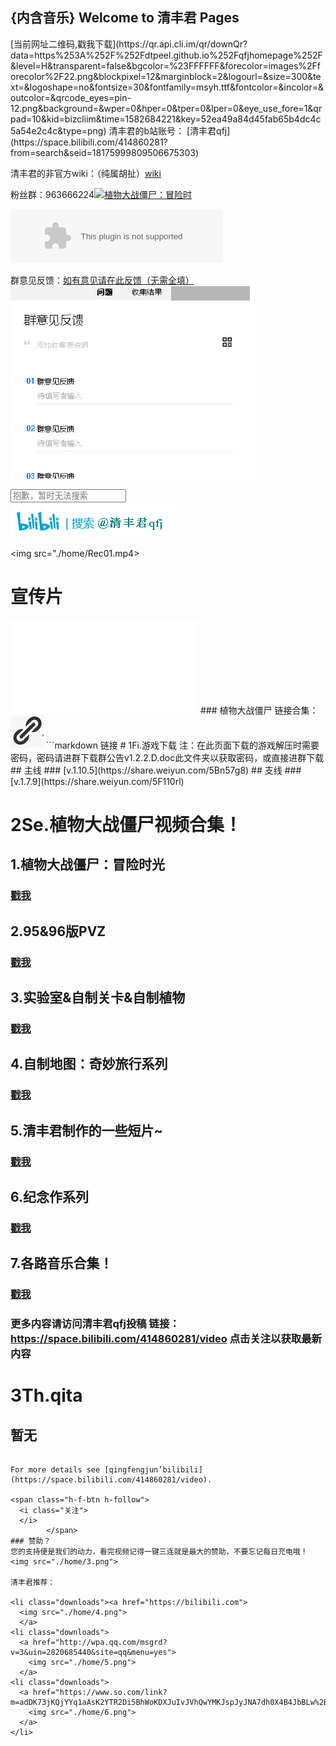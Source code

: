 ## {内含音乐} Welcome to 清丰君 Pages
<style type="text/css">
  body{
  background-image: url(./home/1.png);
  background-size: 100% 99%;
  }
  </style>
</head>
[当前网址二维码,戳我下载](https://qr.api.cli.im/qr/downQr?data=https%253A%252F%252Fdtpeel.github.io%252Fqfjhomepage%252F&level=H&transparent=false&bgcolor=%23FFFFFF&forecolor=images%2Fforecolor%2F22.png&blockpixel=12&marginblock=2&logourl=&size=300&text=&logoshape=no&fontsize=30&fontfamily=msyh.ttf&fontcolor=&incolor=&outcolor=&qrcode_eyes=pin-12.png&background=&wper=0&hper=0&tper=0&lper=0&eye_use_fore=1&qrpad=10&kid=bizcliim&time=1582684221&key=52ea49a84d45fab65b4dc4c5a54e2c4c&type=png)
清丰君的b站账号： [清丰君qfj](https://space.bilibili.com/414860281?from=search&seid=18175999809506675303) 

清丰君的非官方wiki：（纯属胡扯）[wiki](https://github.com/DTpeel/homepage/wiki)

粉丝群：963666224<a target="_blank" href="//shang.qq.com/wpa/qunwpa?idkey=44215c63afbe7ffef01a54753a3c148923c6e0bc7b061ef283f5ab59784d8f3f"><img border="0" src="//pub.idqqimg.com/wpa/images/group.png" alt="植物大战僵尸：冒险时" title="植物大战僵尸：冒险时"></a>

<embed src="//music.163.com/style/swf/widget.swf?sid=4010234&type=2&auto=1&width=320&height=66" width="340" height="86"  allowNetworking="all"></embed>

群意见反馈：[如有意见请在此反馈（无需全填）](https://docs.qq.com/form/edit/BqI21X2yZIht1QOI5S28Zx6o23ngqV2VuNpq2ufEmB36DXW34azzwf3C3fB70rLWGf2ICBVE29B7UH3NMd4r2?tdsourcetag=s_pctim_send_grpfile&ADUIN=3279587648&ADSESSION=1582451887&ADTAG=CLIENT.QQ.5603_.0&ADPUBNO=26933#/edit)
               <img src="./home/0.png">

<div class="clearfix g-search search-container">
  <input type="text" placeholder="抱歉，暂时无法搜索">
  <span class="icon search-btn">
  </span>
</div>

<img src="./home/7.jpg">


<img src="./home/Rec01.mp4>

# 宣传片
<iframe src="//player.bilibili.com/player.html?aid=86886803&cid=148481272&page=1" scrolling="no" border="0" frameborder="no" framespacing="0" allowfullscreen="true"> </iframe>
### 植物大战僵尸
链接合集：
<img src="./home/2.png">
```markdown
链接
# 1Fi.游戏下载
注：在此页面下载的游戏解压时需要密码，密码请进群下载群公告v1.2.2.D.doc此文件夹以获取密码，或直接进群下载
 ## 主线
  ### [v.1.10.5](https://share.weiyun.com/5Bn57g8) 
 ## 支线
  ### [v.1.7.9](https://share.weiyun.com/5F110rl)
  
# 2Se.植物大战僵尸视频合集！
 ## 1.植物大战僵尸：冒险时光
  ### [戳我](https://space.bilibili.com/414860281/channel/detail?cid=94320)

 ## 2.95&96版PVZ
  ### [戳我](https://space.bilibili.com/414860281/channel/detail?cid=85166)

 ## 3.实验室&自制关卡&自制植物
  ### [戳我](https://space.bilibili.com/414860281/channel/detail?cid=72876)

 ## 4.自制地图：奇妙旅行系列
  ### [戳我](https://space.bilibili.com/414860281/channel/detail?cid=71571)

 ## 5.清丰君制作的一些短片~
  ### [戳我](https://space.bilibili.com/414860281/channel/detail?cid=80308)

 ## 6.纪念作系列
  ### [戳我](https://space.bilibili.com/414860281/channel/detail?cid=74157)

 ## 7.各路音乐合集！
  ### [戳我](https://space.bilibili.com/414860281/channel/detail?cid=73680)
  ### 更多内容请访问清丰君qfj投稿 链接：https://space.bilibili.com/414860281/video 点击关注以获取最新内容 

# 3Th.qita
 ## 暂无
```

For more details see [qingfengjun’bilibili](https://space.bilibili.com/414860281/video).

<span class="h-f-btn h-follow">
  <i class="关注">
  </i>
        </span>
### 赞助？
您的支持便是我们的动力，看完视频记得一键三连就是最大的赞助，不要忘记每日充电哦！
<img src="./home/3.png">

清丰君推荐：

<li class="downloads"><a href="https://bilibili.com">
  <img src="./home/4.png">
  </a>
<li class="downloads">
  <a href="http://wpa.qq.com/msgrd?v=3&uin=2820685440&site=qq&menu=yes">
    <img src="./home/5.png">
  </a>
<li class="downloads">
  <a href="https://www.so.com/link?m=adDK73jKQjYYq1aAsK2YTR2Di5BhWoKDXJuIvJVhQwYMKJspJyJNA7dh0X4B4JbBLw%2B89V2s8Vqx%2BUSQtZi4xvf1fcEDyiYFnA6HHL6vuRxifz5o3SRJY5m4TkSr7oHKRBUJGUcp1uy8%3D">
    <img src="./home/6.png">
  </a>
</li>
